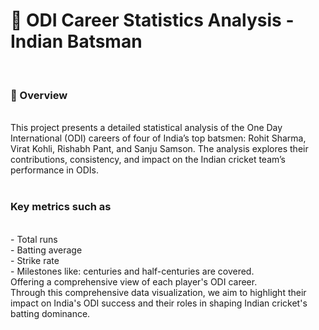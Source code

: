 <h1>🏏 ODI Career Statistics Analysis - Indian Batsman</h1>
<br>
<h3>📌 Overview</h3>
<br>
This project presents a detailed statistical analysis of the One Day International (ODI) careers of four of India’s top batsmen: Rohit Sharma, Virat Kohli, Rishabh Pant, and Sanju Samson. The analysis explores their contributions, consistency, and impact on the Indian cricket team’s performance in ODIs.
<br>
<br>
<h3>Key metrics such as</h3>
<br>
- Total runs <br>
- Batting average <br>
- Strike rate <br>
- Milestones like: centuries and half-centuries are covered. <br> 
Offering a comprehensive view of each player's ODI career.
<br>
Through this comprehensive data visualization, we aim to highlight their impact on India's ODI success and their roles in shaping Indian cricket's batting dominance.
